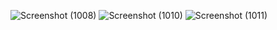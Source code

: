 ![Screenshot (1008)](https://github.com/ariaganz/UAS_SPK_Aria/assets/133513250/ed075314-d3e1-436a-8492-3e0fbe1f02af)
![Screenshot (1010)](https://github.com/ariaganz/UAS_SPK_Aria/assets/133513250/f8958e27-e705-46aa-bed8-02c3eb6a1861)
![Screenshot (1011)](https://github.com/ariaganz/UAS_SPK_Aria/assets/133513250/383e0187-19e2-43cb-a985-0803ca67c514)
